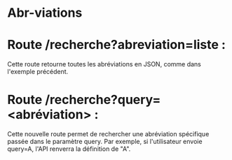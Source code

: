 # Abr-viations
# Route /recherche?abreviation=liste : 
Cette route retourne toutes les abréviations en JSON, comme dans l'exemple précédent.
# Route /recherche?query=<abréviation> : 
Cette nouvelle route permet de rechercher une abréviation spécifique passée dans le paramètre query. Par exemple, si l'utilisateur envoie query=A, l'API renverra la définition de "A".
